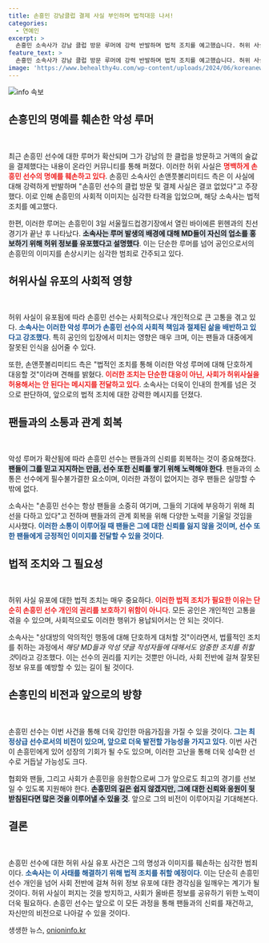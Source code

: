 ```yaml
---
title: 손흥민 강남클럽 결제 사실 부인하며 법적대응 나서!
categories:
  - 연예인
excerpt: >
  손흥민 소속사가 강남 클럽 방문 루머에 강력 반발하며 법적 조치를 예고했습니다. 허위 사실 유포 범죄로 소속사는 명예 훼손을 용납할 수 없다며 강경 대응을 예고했습니다. 팬들의 깊은 관심을 모은 친선경기 후 발생한 이 사건은 과연 어떻게 전개될까요? 클릭해 자세한 내용을 확인해보세요!
feature_text: >
  손흥민 소속사가 강남 클럽 방문 루머에 강력 반발하며 법적 조치를 예고했습니다. 허위 사실 유포 범죄로 소속사는 명예 훼손을 용납할 수 없다며 강경 대응을 예고했습니다. 팬들의 깊은 관심을 모은 친선경기 후 발생한 이 사건은 과연 어떻게 전개될까요? 클릭해 자세한 내용을 확인해보세요!
image: 'https://www.behealthy4u.com/wp-content/uploads/2024/06/koreanews.jpg'
---
```


<p><img src="https://www.behealthy4u.com/wp-content/uploads/2024/06/koreanews.jpg" alt="info 속보" /></p>

<h2 data-ke-size="size26">손흥민의 명예를 훼손한 악성 루머</h2>

<p data-ke-size="size16">&nbsp;</p>

<p>최근 손흥민 선수에 대한 루머가 확산되며 그가 강남의 한 클럽을 방문하고 거액의 술값을 결제했다는 내용이 온라인 커뮤니티를 통해 퍼졌다. 이러한 허위 사실은 <b><span style="color: #ee2323;">명백하게 손흥민 선수의 명예를 훼손하고 있다</span></b>. 손흥민 소속사인 손앤풋볼리미티드 측은 이 사실에 대해 강력하게 반발하며 "손흥민 선수의 클럽 방문 및 결제 사실은 결코 없었다"고 주장했다. 이로 인해 손흥민의 사회적 이미지는 심각한 타격을 입었으며, 해당 소속사는 법적 조치를 예고했다.</p>

<p>한편, 이러한 루머는 손흥민이 3일 서울월드컵경기장에서 열린 바이에른 뮌헨과의 친선경기가 끝난 후 나타났다. <b><span style="background-color: #21538527;">소속사는 루머 발생의 배경에 대해 MD들이 자신의 업소를 홍보하기 위해 허위 정보를 유포했다고 설명했다</span></b>. 이는 단순한 루머를 넘어 공인으로서의 손흥민의 이미지를 손상시키는 심각한 범죄로 간주되고 있다.</p>

<h2 data-ke-size="size26">허위사실 유포의 사회적 영향</h2>

<p data-ke-size="size16">&nbsp;</p>

<p>허위 사실이 유포됨에 따라 손흥민 선수는 사회적으로나 개인적으로 큰 고통을 겪고 있다. <b><span style="color: #1a5490;">소속사는 이러한 악성 루머가 손흥민 선수의 사회적 책임과 절제된 삶을 배반하고 있다고 강조했다</span></b>. 특히 공인의 입장에서 미치는 영향은 매우 크며, 이는 팬들과 대중에게 잘못된 인식을 심어줄 수 있다. </p>

<p>또한, 손앤풋볼리미티드 측은 "법적인 조치를 통해 이러한 악성 루머에 대해 단호하게 대응할 것"이라며 견해를 밝혔다. <b><span style="color: #ee2323;">이러한 조치는 단순한 대응이 아닌, 사회가 허위사실을 허용해서는 안 된다는 메시지를 전달하고 있다</span></b>. 소속사는 더욱이 인내의 한계를 넘은 것으로 판단하여, 앞으로의 법적 조치에 대한 강력한 메시지를 던졌다.</p>

<h2 data-ke-size="size26">팬들과의 소통과 관계 회복</h2>

<p data-ke-size="size16">&nbsp;</p>

<p>악성 루머가 확산됨에 따라 손흥민 선수는 팬들과의 신뢰를 회복하는 것이 중요해졌다. <b><span style="background-color: #21538527;">팬들이 그를 믿고 지지하는 만큼, 선수 또한 신뢰를 쌓기 위해 노력해야 한다</span></b>. 팬들과의 소통은 선수에게 필수불가결한 요소이며, 이러한 과정이 없어지는 경우 팬들은 실망할 수밖에 없다.</p>

<p>소속사는 "손흥민 선수는 항상 팬들을 소중히 여기며, 그들의 기대에 부응하기 위해 최선을 다하고 있다"고 전하며 팬들과의 관계 회복을 위해 다양한 노력을 기울일 것임을 시사했다. <b><span style="color: #1a5490;">이러한 소통이 이루어질 때 팬들은 그에 대한 신뢰를 잃지 않을 것이며, 선수 또한 팬들에게 긍정적인 이미지를 전달할 수 있을 것이다</span></b>.</p>

<h2 data-ke-size="size26">법적 조치와 그 필요성</h2>

<p data-ke-size="size16">&nbsp;</p>

<p>허위 사실 유포에 대한 법적 조치는 매우 중요하다. <b><span style="color: #ee2323;">이러한 법적 조치가 필요한 이유는 단순히 손흥민 선수 개인의 권리를 보호하기 위함이 아니다</span></b>. 모든 공인은 개인적인 고통을 겪을 수 있으며, 사회적으로도 이러한 행위가 용납되어서는 안 되는 것이다. </p>

<p>소속사는 "상대방의 악의적인 행동에 대해 단호하게 대처할 것"이라면서, 법률적인 조치를 취하는 과정에서 <em>해당 MD들과 악성 댓글 작성자들에 대해서도 엄중한 조치를 취할 것</em>이라고 강조했다. 이는 선수의 권리를 지키는 것뿐만 아니라, 사회 전반에 걸쳐 잘못된 정보 유포를 예방할 수 있는 길이 될 것이다.</p>

<h2 data-ke-size="size26">손흥민의 비전과 앞으로의 방향</h2>

<p data-ke-size="size16">&nbsp;</p>

<p>손흥민 선수는 이번 사건을 통해 더욱 강인한 마음가짐을 가질 수 있을 것이다. <b><span style="color: #1a5490;">그는 최정상급 선수로서의 비전이 있으며, 앞으로 더욱 발전할 가능성을 가지고 있다</span></b>. 이번 사건이 손흥민에게 있어 성장의 기회가 될 수도 있으며, 이러한 고난을 통해 더욱 성숙한 선수로 거듭날 가능성도 크다.</p>

<p>협회와 팬들, 그리고 사회가 손흥민을 응원함으로써 그가 앞으로도 최고의 경기를 선보일 수 있도록 지원해야 한다. <b><span style="background-color: #21538527;">손흥민의 길은 쉽지 않겠지만, 그에 대한 신뢰와 응원이 뒷받침된다면 많은 것을 이루어낼 수 있을 것</span></b>. 앞으로 그의 비전이 이루어지길 기대해본다. </p>

<h2 data-ke-size="size26">결론</h2>

<p data-ke-size="size16">&nbsp;</p>

<p>손흥민 선수에 대한 허위 사실 유포 사건은 그의 명성과 이미지를 훼손하는 심각한 범죄이다. <b><span style="color: #1a5490;">소속사는 이 사태를 해결하기 위해 법적 조치를 취할 예정이다</span></b>. 이는 단순히 손흥민 선수 개인을 넘어 사회 전반에 걸쳐 허위 정보 유포에 대한 경각심을 일깨우는 계기가 될 것이다. 허위 사실이 퍼지는 것을 방지하고, 사회가 올바른 정보를 공유하기 위한 노력이 더욱 필요하다. 손흥민 선수는 앞으로 이 모든 과정을 통해 팬들과의 신뢰를 재건하고, 자신만의 비전으로 나아갈 수 있을 것이다.</p>
생생한 뉴스, <a href="https://onioninfo.kr" rel="dofollow">onioninfo.kr</a>


